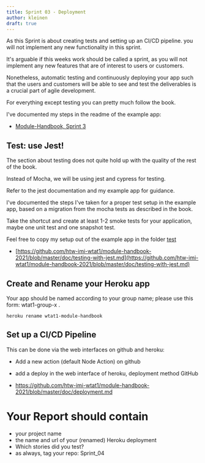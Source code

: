 ```yaml
---
title: Sprint 03 - Deployment
author: kleinen
draft: true
---
```


As this Sprint is about creating tests and setting up an CI/CD pipeline.
you will not implement any new functionality in this sprint.

It's arguable if this weeks work should be called a sprint, as you will not implement any new
features that are of interest to users or customers.

Nonetheless, automatic testing and continuously deploying your app such that the users
and customers will be able to see and test the deliverables is a crucial part of agile development.

For everything except testing you can pretty much follow the book.

I've documented my steps in the readme of the example app:

- [Module-Handbook, Sprint 3](https://github.com/htw-imi-wtat1/module-handbook-2021)


## Test: use Jest!

The section about testing does not quite hold up with the quality of the rest of the book.

Instead of Mocha, we will be using jest and cypress for testing.

Refer to the jest documentation and my example app for guidance.

I've documented the steps I've taken for a proper test setup in the example app, based on a migration from the
mocha tests as described in the book.

Take the shortcut and create at least 1-2 smoke tests for your application, maybe one unit test and one snapshot test.

Feel free to copy my setup out of the example app in the folder [test](https://github.com/htw-imi-wtat1/module-handbook-2021/tree/master/test)

* [https://github.com/htw-imi-wtat1/module-handbook-2021/blob/master/doc/testing-with-jest.md](https://github.com/htw-imi-wtat1/module-handbook-2021/blob/master/doc/testing-with-jest.md)


## Create and Rename your Heroku app

Your app should be named according to your group name; please use this form: wtat1-group-x .

    heroku rename wtat1-module-handbook


## Set up a CI/CD Pipeline

This can be done via the web interfaces on github and heroku:

- Add a new action (default Node Action) on github
- add a deploy in the web interface of heroku, deployment method GitHub

- https://github.com/htw-imi-wtat1/module-handbook-2021/blob/master/doc/deployment.md


# Your Report should contain

* your project name
* the name and url of your (renamed) Heroku deployment
* Which stories did you test?
* as always, tag your repo: Sprint_04
